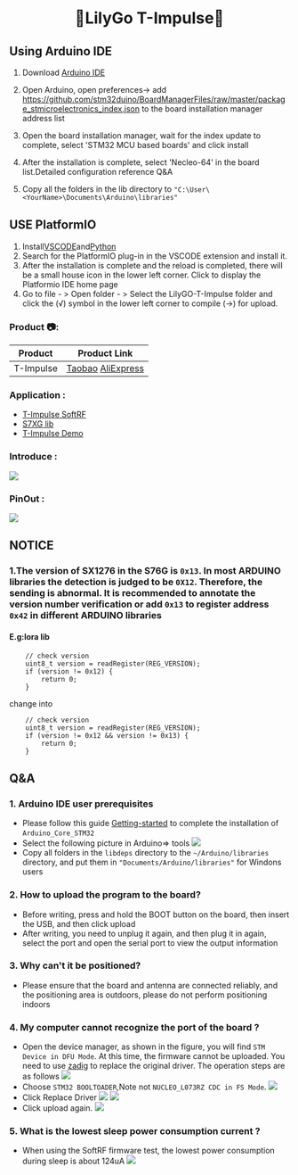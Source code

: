 
<h1 align = "center">🌟LilyGo T-Impulse🌟</h1>

## Using Arduino IDE
1. Download [Arduino IDE](https://www.arduino.cc/en/software)
2. Open Arduino, open preferences-> add https://github.com/stm32duino/BoardManagerFiles/raw/master/package_stmicroelectronics_index.json to the board installation manager address list
3. Open the board installation manager, wait for the index update to complete, select 'STM32 MCU based boards' and click install
4. After the installation is complete, select 'Necleo-64' in the board list.Detailed configuration reference Q&A

5. Copy all the folders in the lib directory to `"C:\User\<YourName>\Documents\Arduino\libraries"`


## USE PlatformIO

1. Install[VSCODE](https://code.visualstudio.com/)and[Python](https://www.python.org/)
2. Search for the PlatformIO plug-in in the VSCODE extension and install it.
3. After the installation is complete and the reload is completed, there will be a small house icon in the lower left corner. Click to display the Platformio IDE home page
4. Go to file - > Open folder - > Select the LilyGO-T-Impulse folder and click the (√) symbol in the lower left corner to compile (→) for upload.


<h3 align = "left">Product 📷:</h3>

|  Product   |                                                                                                Product  Link                                                                                                 |
| :--------: | :----------------------------------------------------------------------------------------------------------------------------------------------------------------------------------------------------------: |
| T-Impulse | [Taobao](https://item.taobao.com/item.htm?spm=a2oq0.12575281.0.0.50111debkzn8YY&ft=t&id=655131792555)   [AliExpress](https://www.aliexpress.com/item/1005003308747726.html)   |


<h3 align = "left">Application :</h3>

- [T-Impulse SoftRF](https://github.com/lyusupov/SoftRF/wiki/Bracelet-Edition)
- [S7XG lib](https://github.com/xoseperez/s7xg)
- [T-Impulse Demo](https://github.com/Xinyuan-LilyGO/LilyGo-T-Impulse/tree/master/Example/T-Impulse%20Demo)
<h3 align = "left">Introduce :</h3>

![](image/introduce.jpg)


<h3 align = "left">PinOut :</h3>

![](image/PinOut.jpg)


## NOTICE
### 1.The version of SX1276 in the S76G is `0x13`. In most ARDUINO libraries the detection is judged to be `0X12`. Therefore, the sending is abnormal. It is recommended to annotate the version number verification or add `0x13` to register address `0x42` in different ARDUINO libraries

#### E.g:lora lib
~~~
    // check version
    uint8_t version = readRegister(REG_VERSION);
    if (version != 0x12) {
        return 0;
    }
~~~
change into
~~~
    // check version
    uint8_t version = readRegister(REG_VERSION);
    if (version != 0x12 && version != 0x13) {
        return 0;
    }
~~~


## Q&A
### 1. Arduino IDE user prerequisites 
- Please follow this guide [Getting-started](https://github.com/stm32duino/Arduino_Core_STM32#getting-started) to complete the installation of `Arduino_Core_STM32` 
- Select the following picture in Arduino=> tools
    ![](image/setting.jpg)
- Copy all folders in the `libdeps` directory to the `~/Arduino/libraries` directory, and put them in `"Documents/Arduino/libraries"` for Windons users

### 2. How to upload the program to the board? 
- Before writing, press and hold the BOOT button on the board, then insert the USB, and then click upload 
- After writing, you need to unplug it again, and then plug it in again, select the port and open the serial port to view the output information

### 3. Why can't it be positioned? 
- Please ensure that the board and antenna are connected reliably, and the positioning area is outdoors, please do not perform positioning indoors 

### 4. My computer cannot recognize the port of the board ?

- Open the device manager, as shown in the figure, you will find `STM Device in DFU Mode`. At this time, the firmware cannot be uploaded. You need to use [zadig](https://zadig.akeo.ie/) to replace the original driver. The operation steps are as follows 
    ![](image/1.png)
- Choose `STM32 BOOLTOADER`,Note not `NUCLEO_L073RZ CDC in FS Mode`.
    ![](image/2.png)
- Click Replace Driver
    ![](image/3.png)
    ![](image/4.png)
- Click upload again. 
    ![](image/5.png)

### 5. What is the lowest sleep power consumption current ?

- When using the SoftRF firmware test, the lowest power consumption during sleep is about 124uA
![](image/current.jpg)

